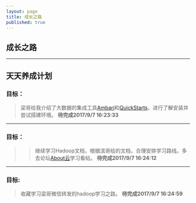 ```yaml
---
layout: page
title: 成长之路
published: true
---
```


## 成长之路

----------
## 天天养成计划 ##



### 目标：
>梁哥给我介绍了大数据的集成工具[Ambari](https://www.ibm.com/developerworks/cn/opensource/os-cn-bigdata-ambari/)和[QuickStarts](https://www.cloudera.com/downloads/quickstart_vms/5-12.html)，进行了解安装并尝试搭建环境。
**待完成2017/9/7 16:23:33**

----------


### 目标：

>> 继续学习Hadoop文档，根据滨哥给的文档，合理安排学习路线。多去论坛[About云](http://www.aboutyun.com/forum-134-1.html)学习看帖。
**待完成2017/9/7 16:24:12**

----------



### 目标:    
> 收藏学习梁哥微信转发的hadoop学习之路。        **待完成2017/9/7 16:24:59**
